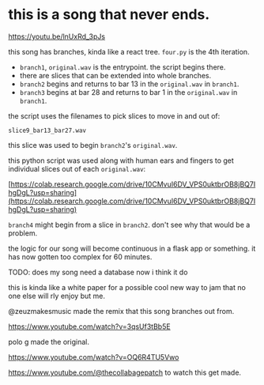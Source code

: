 # this is a song that never ends.

 https://youtu.be/lnUxRd_3pJs

this song has branches, kinda like a react tree. `four.py` is the 4th iteration.

- `branch1`, `original.wav` is the entrypoint. the script begins there.
- there are slices that can be extended into whole branches.
- `branch2` begins and returns to bar 13 in the `original.wav` in `branch1`.
- `branch3` begins at bar 28 and returns to bar 1 in the `original.wav` in `branch1`.

the script uses the filenames to pick slices to move in and out of:

```
slice9_bar13_bar27.wav
```

this slice was used to begin `branch2`'s `original.wav`.

this python script was used along with human ears and fingers to get individual slices out of each `original.wav`:

[https://colab.research.google.com/drive/10CMvuI6DV_VPS0uktbrOB8jBQ7IhgDgL?usp=sharing](https://colab.research.google.com/drive/10CMvuI6DV_VPS0uktbrOB8jBQ7IhgDgL?usp=sharing)

`branch4` might begin from a slice in `branch2`. don't see why that would be a problem.

the logic for our song will become continuous in a flask app or something. it has now gotten too complex for 60 minutes. 

TODO: does my song need a database now i think it do

this is kinda like a white paper for a possible cool new way to jam that no one else will rly enjoy but me.

@zeuzmakesmusic made the remix that this song branches out from.

https://www.youtube.com/watch?v=3qsUf3tBb5E

polo g made the original.

https://www.youtube.com/watch?v=OQ6R4TU5Vwo

https://www.youtube.com/@thecollabagepatch to watch this get made. 